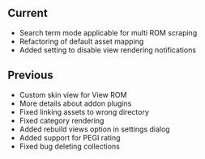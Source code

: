 ## Current
- Search term mode applicable for multi ROM scraping
- Refactoring of default asset mapping
- Added setting to disable view rendering notifications

## Previous
- Custom skin view for View ROM
- More details about addon plugins
- Fixed linking assets to wrong directory
- Fixed category rendering
- Added rebuild views option in settings dialog
- Added support for PEGI rating
- Fixed bug deleting collections